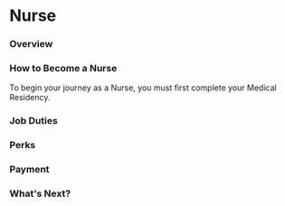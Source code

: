 # Nurse

### Overview
### How to Become a Nurse
To begin your journey as a Nurse, you must first complete your Medical Residency. 
### Job Duties
### Perks
### Payment
### What's Next?